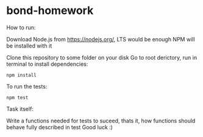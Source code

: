 # bond-homework

How to run:

Download Node.js from https://nodejs.org/, LTS would be enough
NPM will be installed with it

Clone this repository to some folder on your disk
Go to root derictory, run in terminal to install dependencies:

```npm install```

To run the tests:

```npm test```

Task itself:

Write a functions needed for tests to suceed, thats it, how functions should behave fully described in test
Good luck :)
  

